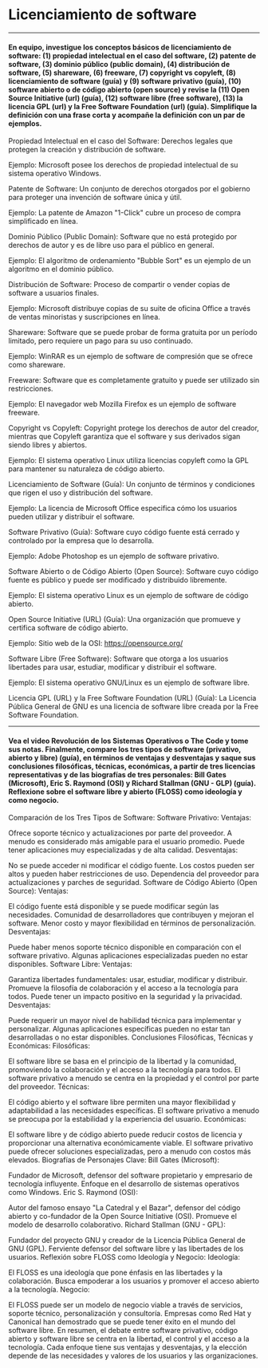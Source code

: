 # Licenciamiento de software
----
#### En equipo, investigue los conceptos básicos de licenciamiento de software: (1) propiedad intelectual en el caso del software, (2) patente de software, (3) dominio público (public domain), (4) distribución de software, (5) shareware, (6) freeware, (7) copyright vs copyleft, (8) licenciamiento de software (guía) y (9) software privativo (guía), (10) software abierto o de código abierto (open source) y revise la (11) Open Source Initiative (url) (guía), (12) software libre (free software), (13) la licencia GPL (url) y la Free Software Foundation (url) (guía). Simplifique la definición con una frase corta y acompañe la definición con un par de ejemplos.

Propiedad Intelectual en el caso del Software: Derechos legales que protegen la creación y distribución de software.

Ejemplo: Microsoft posee los derechos de propiedad intelectual de su sistema operativo Windows.

Patente de Software: Un conjunto de derechos otorgados por el gobierno para proteger una invención de software única y útil.

Ejemplo: La patente de Amazon "1-Click" cubre un proceso de compra simplificado en línea.

Dominio Público (Public Domain): Software que no está protegido por derechos de autor y es de libre uso para el público en general.

Ejemplo: El algoritmo de ordenamiento "Bubble Sort" es un ejemplo de un algoritmo en el dominio público.

Distribución de Software: Proceso de compartir o vender copias de software a usuarios finales.

Ejemplo: Microsoft distribuye copias de su suite de oficina Office a través de ventas minoristas y suscripciones en línea.

Shareware: Software que se puede probar de forma gratuita por un período limitado, pero requiere un pago para su uso continuado.

Ejemplo: WinRAR es un ejemplo de software de compresión que se ofrece como shareware.

Freeware: Software que es completamente gratuito y puede ser utilizado sin restricciones.

Ejemplo: El navegador web Mozilla Firefox es un ejemplo de software freeware.

Copyright vs Copyleft: Copyright protege los derechos de autor del creador, mientras que Copyleft garantiza que el software y sus derivados sigan siendo libres y abiertos.

Ejemplo: El sistema operativo Linux utiliza licencias copyleft como la GPL para mantener su naturaleza de código abierto.

Licenciamiento de Software (Guía): Un conjunto de términos y condiciones que rigen el uso y distribución del software.

Ejemplo: La licencia de Microsoft Office especifica cómo los usuarios pueden utilizar y distribuir el software.

Software Privativo (Guía): Software cuyo código fuente está cerrado y controlado por la empresa que lo desarrolla.

Ejemplo: Adobe Photoshop es un ejemplo de software privativo.

Software Abierto o de Código Abierto (Open Source): Software cuyo código fuente es público y puede ser modificado y distribuido libremente.

Ejemplo: El sistema operativo Linux es un ejemplo de software de código abierto.

Open Source Initiative (URL) (Guía): Una organización que promueve y certifica software de código abierto.

Ejemplo: Sitio web de la OSI: https://opensource.org/

Software Libre (Free Software): Software que otorga a los usuarios libertades para usar, estudiar, modificar y distribuir el software.

Ejemplo: El sistema operativo GNU/Linux es un ejemplo de software libre.

Licencia GPL (URL) y la Free Software Foundation (URL) (Guía): La Licencia Pública General de GNU es una licencia de software libre creada por la Free Software Foundation.

----
#### Vea el video Revolución de los Sistemas Operativos o The Code y tome sus notas. Finalmente, compare los tres tipos de software (privativo, abierto y libre) (guía), en términos de ventajas y desventajas y saque sus conclusiones filosóficas, técnicas, económicas, a partir de tres licencias representativas y de las biografías de tres personales: Bill Gates (Microsoft), Eric S. Raymond (OSI) y Richard Stallman (GNU - GLP) (guía). Reflexione sobre el software libre y abierto (FLOSS) como ideología y como negocio.

Comparación de los Tres Tipos de Software:
Software Privativo:
Ventajas:

Ofrece soporte técnico y actualizaciones por parte del proveedor.
A menudo es considerado más amigable para el usuario promedio.
Puede tener aplicaciones muy especializadas y de alta calidad.
Desventajas:

No se puede acceder ni modificar el código fuente.
Los costos pueden ser altos y pueden haber restricciones de uso.
Dependencia del proveedor para actualizaciones y parches de seguridad.
Software de Código Abierto (Open Source):
Ventajas:

El código fuente está disponible y se puede modificar según las necesidades.
Comunidad de desarrolladores que contribuyen y mejoran el software.
Menor costo y mayor flexibilidad en términos de personalización.
Desventajas:

Puede haber menos soporte técnico disponible en comparación con el software privativo.
Algunas aplicaciones especializadas pueden no estar disponibles.
Software Libre:
Ventajas:

Garantiza libertades fundamentales: usar, estudiar, modificar y distribuir.
Promueve la filosofía de colaboración y el acceso a la tecnología para todos.
Puede tener un impacto positivo en la seguridad y la privacidad.
Desventajas:

Puede requerir un mayor nivel de habilidad técnica para implementar y personalizar.
Algunas aplicaciones específicas pueden no estar tan desarrolladas o no estar disponibles.
Conclusiones Filosóficas, Técnicas y Económicas:
Filosóficas:

El software libre se basa en el principio de la libertad y la comunidad, promoviendo la colaboración y el acceso a la tecnología para todos.
El software privativo a menudo se centra en la propiedad y el control por parte del proveedor.
Técnicas:

El código abierto y el software libre permiten una mayor flexibilidad y adaptabilidad a las necesidades específicas.
El software privativo a menudo se preocupa por la estabilidad y la experiencia del usuario.
Económicas:

El software libre y de código abierto puede reducir costos de licencia y proporcionar una alternativa económicamente viable.
El software privativo puede ofrecer soluciones especializadas, pero a menudo con costos más elevados.
Biografías de Personajes Clave:
Bill Gates (Microsoft):

Fundador de Microsoft, defensor del software propietario y empresario de tecnología influyente. Enfoque en el desarrollo de sistemas operativos como Windows.
Eric S. Raymond (OSI):

Autor del famoso ensayo "La Catedral y el Bazar", defensor del código abierto y co-fundador de la Open Source Initiative (OSI). Promueve el modelo de desarrollo colaborativo.
Richard Stallman (GNU - GPL):

Fundador del proyecto GNU y creador de la Licencia Pública General de GNU (GPL). Ferviente defensor del software libre y las libertades de los usuarios.
Reflexión sobre FLOSS como Ideología y Negocio:
Ideología:

El FLOSS es una ideología que pone énfasis en las libertades y la colaboración. Busca empoderar a los usuarios y promover el acceso abierto a la tecnología.
Negocio:

El FLOSS puede ser un modelo de negocio viable a través de servicios, soporte técnico, personalización y consultoría.
Empresas como Red Hat y Canonical han demostrado que se puede tener éxito en el mundo del software libre.
En resumen, el debate entre software privativo, código abierto y software libre se centra en la libertad, el control y el acceso a la tecnología. Cada enfoque tiene sus ventajas y desventajas, y la elección depende de las necesidades y valores de los usuarios y las organizaciones.
